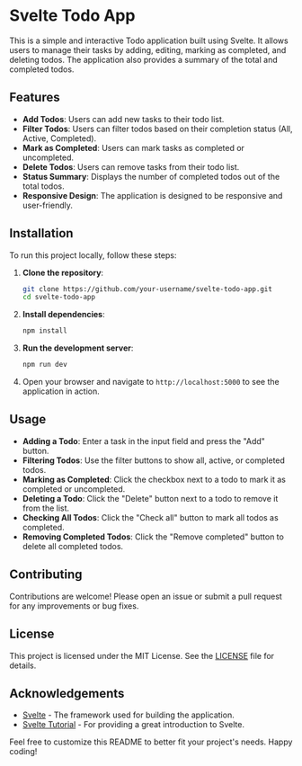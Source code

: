 # Svelte Todo App

This is a simple and interactive Todo application built using Svelte. It allows users to manage their tasks by adding, editing, marking as completed, and deleting todos. The application also provides a summary of the total and completed todos.

## Features

- **Add Todos**: Users can add new tasks to their todo list.
- **Filter Todos**: Users can filter todos based on their completion status (All, Active, Completed).
- **Mark as Completed**: Users can mark tasks as completed or uncompleted.
- **Delete Todos**: Users can remove tasks from their todo list.
- **Status Summary**: Displays the number of completed todos out of the total todos.
- **Responsive Design**: The application is designed to be responsive and user-friendly.

## Installation

To run this project locally, follow these steps:

1. **Clone the repository**:
   ```bash
   git clone https://github.com/your-username/svelte-todo-app.git
   cd svelte-todo-app
   ```

2. **Install dependencies**:
   ```bash
   npm install
   ```

3. **Run the development server**:
   ```bash
   npm run dev
   ```

4. Open your browser and navigate to `http://localhost:5000` to see the application in action.

## Usage

- **Adding a Todo**: Enter a task in the input field and press the "Add" button.
- **Filtering Todos**: Use the filter buttons to show all, active, or completed todos.
- **Marking as Completed**: Click the checkbox next to a todo to mark it as completed or uncompleted.
- **Deleting a Todo**: Click the "Delete" button next to a todo to remove it from the list.
- **Checking All Todos**: Click the "Check all" button to mark all todos as completed.
- **Removing Completed Todos**: Click the "Remove completed" button to delete all completed todos.

## Contributing

Contributions are welcome! Please open an issue or submit a pull request for any improvements or bug fixes.

## License

This project is licensed under the MIT License. See the [LICENSE](LICENSE) file for details.

## Acknowledgements

- [Svelte](https://svelte.dev/) - The framework used for building the application.
- [Svelte Tutorial](https://svelte.dev/tutorial/basics) - For providing a great introduction to Svelte.

Feel free to customize this README to better fit your project's needs. Happy coding!
